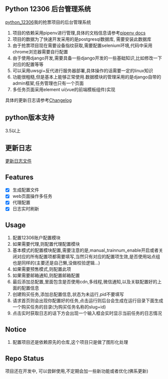 Python 12306 后台管理系统
-----------------

[python_12306](https://github.com/versionzhang/python_12306)我的抢票项目的后台管理系统

1. 项目的依赖采用pipenv进行管理,具体的文档信息请参考[pipenv docs](https://pipenv.readthedocs.io/en/latest/)
2. 项目的数据为了快速开发采用的是postgresql数据库, 需要安装此数据库
3. 由于抢票项目现在需要设备指纹获取,需要配置selenium环境,代码中采用chrome浏览器需要自行配置
4. 由于使用django开发,需要具备一些django开发的一些基础知识,比如修改一下对应的配置等等
5. 可以采用uwsgi+反代进行服务器部署,具体操作的话需要一定的linux知识
6. 功能很粗糙,但是基本上能够正常使用.数据模块的管理采用的是django自带的admin框架,任务管理也只有一个页面
7. 多任务页面采用element ui(vue的前端模板组件)实现

具体的更新日志请参考[Changelog](/Changelog.md)

## python版本支持

3.5以上

## 更新日志

[更新日志文件](Changelog.md)

## Features

- [x] 生成配置文件
- [x] web页面操作多任务
- [x] 代理配置
- [x] 日志实时刷新

## Usage

1. 配置12306账户配置模块
2. 如果需要代理,则配置代理配置模块
3. 基本模式的配置模块配置,需要注意的是,manual_trainnum_enable开启或者关闭对应的所有配置项都需要填写,当然只有对应的配置项生效,是否使用站点组也是同样的(主要还是自己懒,没做校验逻辑...)
4. 如果需要预售模式,则配置此项
5. 如果需要邮箱通知,则配置邮箱配置
6. 最后添加总配置,里面包含是否使用cdn,多线程,微信通知,以及关联配置好的上面的配置信息
7. 创建购买任务,添加总配置信息,状态为未运行,pid不要填写
8. 请求首页则会出现你配置好的任务,点击运行则后台会生成在运行目录下面生成一个购买任务的目录(为购买任务名称的slug+id)
9. 点击实时获取日志的话下方会出现一个输入框会实时显示当前任务的日志情况

## Notice

1. 配置项目还是依赖原先的仓库,这个项目只是做了图形化处理

## Repo Status

项目还在开发中, 可以尝鲜使用,不定期会加一些新功能或者优化(佛系更新)

